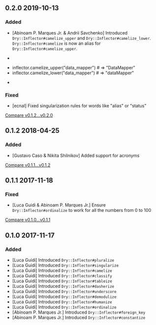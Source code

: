 ## 0.2.0 2019-10-13


### Added

- [Abinoam P. Marques Jr. & Andrii Savchenko] Introduced `Dry::Inflector#camelize_upper` and `Dry::Inflector#camelize_lower`. `Dry::Inflector#camelize` is now an alias for `Dry::Inflector#camelize_upper`.
- ```ruby
- inflector.camelize_upper("data_mapper") # => "DataMapper"
- inflector.camelize_lower("data_mapper") # => "dataMapper"
- ```

### Fixed

- [ecnal] Fixed singularization rules for words like "alias" or "status"


[Compare v0.1.2...v0.2.0](https://github.com/dry-rb/dry-inflector/compare/v0.1.2...v0.2.0)

## 0.1.2 2018-04-25


### Added

- [Gustavo Caso & Nikita Shilnikov] Added support for acronyms


[Compare v0.1.1...v0.1.2](https://github.com/dry-rb/dry-inflector/compare/v0.1.1...v0.1.2)

## 0.1.1 2017-11-18


### Fixed

- [Luca Guidi & Abinoam P. Marques Jr.] Ensure `Dry::Inflector#ordinalize` to work for all the numbers from 0 to 100


[Compare v0.1.0...v0.1.1](https://github.com/dry-rb/dry-inflector/compare/v0.1.0...v0.1.1)

## 0.1.0 2017-11-17


### Added

- [Luca Guidi] Introduced `Dry::Inflector#pluralize`
- [Luca Guidi] Introduced `Dry::Inflector#singularize`
- [Luca Guidi] Introduced `Dry::Inflector#camelize`
- [Luca Guidi] Introduced `Dry::Inflector#classify`
- [Luca Guidi] Introduced `Dry::Inflector#tableize`
- [Luca Guidi] Introduced `Dry::Inflector#dasherize`
- [Luca Guidi] Introduced `Dry::Inflector#underscore`
- [Luca Guidi] Introduced `Dry::Inflector#demodulize`
- [Luca Guidi] Introduced `Dry::Inflector#humanize`
- [Luca Guidi] Introduced `Dry::Inflector#ordinalize`
- [Abinoam P. Marques Jr.] Introduced `Dry::Inflector#foreign_key`
- [Abinoam P. Marques Jr.] Introduced `Dry::Inflector#constantize`
